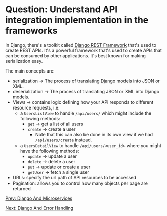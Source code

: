 # Question: Understand API integration implementation in the frameworks

In Django, there's a toolkit called [Django REST Framework](https://www.django-rest-framework.org/) that's used to create REST APIs. It's a powerful framework that's used to create APIs that can be consumed by other applications. It's best known for making serialization easy.

The main concepts are:

- serialization -> The process of translating Django models into JSON or XML.
- deserialization -> The process of translating JSON or XML into Django models.
- Views -> contains logic defining how your API responds to different resource requests, i.e:
  - a `UsersListView` to handle `/api/users/` which might include the following methods:
    - `get` -> get a list of all users
    - `create` -> create a user
      - Note that this can also be done in its own view if we had `/api/users/create` instead.
  - a `UsersDetailView` to handle `/api/users/<user_id>` where you might have the following methods:
    - `update` -> update a user
    - `delete` -> delete a user
    - `put` -> update or create a user
    - `getUser` -> fetch a single user
- URLs: specify the url path of API resources to be accessed
- Pagination: allows you to control how many objects per page are returned

[Prev: Django And Microservices](microservices.md)

[Next: Django And Error Handling](error-handling.md)
